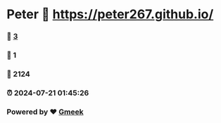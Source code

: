 # Peter :link: https://peter267.github.io/ 
### :page_facing_up: [3](https://peter267.github.io//tag.html) 
### :speech_balloon: 1 
### :hibiscus: 2124 
### :alarm_clock: 2024-07-21 01:45:26 
### Powered by :heart: [Gmeek](https://github.com/Meekdai/Gmeek)

